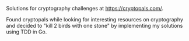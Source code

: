 Solutions for cryptography challenges at https://cryptopals.com/.

Found cryptopals while looking for interesting resources on cryptography and decided to "kill 2 birds with one stone" by implementing my solutions using TDD in Go.
